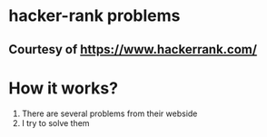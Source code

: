 # hacker-rank problems

 ## Courtesy of https://www.hackerrank.com/

 # How it works?
1. There are several problems from their webside
2. I try to solve them 
